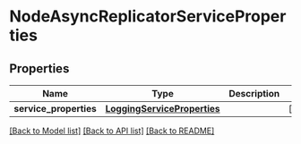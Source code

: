 # NodeAsyncReplicatorServiceProperties

## Properties
Name | Type | Description | Notes
------------ | ------------- | ------------- | -------------
**service_properties** | [**LoggingServiceProperties**](LoggingServiceProperties.md) |  | [optional] 

[[Back to Model list]](../README.md#documentation-for-models) [[Back to API list]](../README.md#documentation-for-api-endpoints) [[Back to README]](../README.md)

